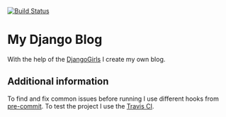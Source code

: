 [![Build Status](https://travis-ci.org/kpi-web-guild/django-girls-blog-pavlenk0.svg?branch=master)](https://travis-ci.org/kpi-web-guild/django-girls-blog-pavlenk0)
# My Django Blog

With the help of the [DjangoGirls](https://www.gitbook.com/book/djangogirls/djangogirls-tutorial/details) I create my own blog.

## Additional information

To find and fix common issues before running I use different hooks from [pre-commit](http://pre-commit.com/). To test the project I use the [Travis CI](https://travis-ci.org/).
